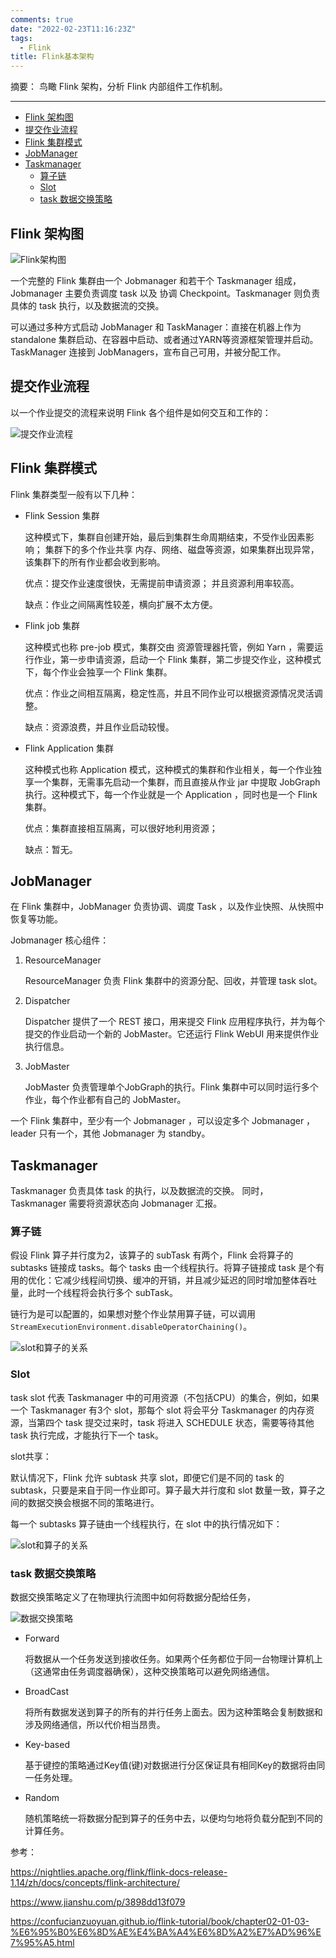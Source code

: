```yaml
---
comments: true
date: "2022-02-23T11:16:23Z"
tags: 
  - Flink
title: Flink基本架构
---
```


摘要： 鸟瞰 Flink 架构，分析 Flink 内部组件工作机制。

------

- [Flink 架构图](#flink-架构图)
- [提交作业流程](#提交作业流程)
- [Flink 集群模式](#flink-集群模式)
- [JobManager](#jobmanager)
- [Taskmanager](#taskmanager)
  - [算子链](#算子链)
  - [Slot](#slot)
  - [task 数据交换策略](#task-数据交换策略)

## Flink 架构图

![Flink架构图](/assets/img/flink-struct.svg)


一个完整的 Flink 集群由一个 Jobmanager 和若干个 Taskmanager 组成，Jobmanager 主要负责调度 task 以及 协调 Checkpoint。Taskmanager 则负责具体的 task 执行，以及数据流的交换。 

可以通过多种方式启动 JobManager 和 TaskManager：直接在机器上作为standalone 集群启动、在容器中启动、或者通过YARN等资源框架管理并启动。TaskManager 连接到 JobManagers，宣布自己可用，并被分配工作。

## 提交作业流程

以一个作业提交的流程来说明 Flink 各个组件是如何交互和工作的：

![提交作业流程](/assets/img/flink-struct-1.svg)


## Flink 集群模式

Flink 集群类型一般有以下几种：

* Flink Session 集群

    这种模式下，集群自创建开始，最后到集群生命周期结束，不受作业因素影响； 集群下的多个作业共享 内存、网络、磁盘等资源，如果集群出现异常，该集群下的所有作业都会收到影响。

    优点：提交作业速度很快，无需提前申请资源； 并且资源利用率较高。

    缺点：作业之间隔离性较差，横向扩展不太方便。


* Flink job 集群

    这种模式也称 pre-job 模式，集群交由 资源管理器托管，例如 Yarn ，需要运行作业，第一步申请资源，启动一个 Flink 集群，第二步提交作业，这种模式下，每个作业会独享一个 Flink 集群。

    优点：作业之间相互隔离，稳定性高，并且不同作业可以根据资源情况灵活调整。

    缺点：资源浪费，并且作业启动较慢。


* Flink Application 集群

    这种模式也称 Application 模式，这种模式的集群和作业相关，每一个作业独享一个集群，无需事先启动一个集群，而且直接从作业 jar 中提取 JobGraph 执行。这种模式下，每一个作业就是一个 Application ，同时也是一个 Flink 集群。

    优点：集群直接相互隔离，可以很好地利用资源；

    缺点：暂无。



## JobManager

在 Flink 集群中，JobManager 负责协调、调度 Task ，以及作业快照、从快照中恢复等功能。

Jobmanager 核心组件：

1. ResourceManager 

    ResourceManager 负责 Flink 集群中的资源分配、回收，并管理 task slot。

2. Dispatcher

    Dispatcher 提供了一个 REST 接口，用来提交 Flink 应用程序执行，并为每个提交的作业启动一个新的 JobMaster。它还运行 Flink WebUI 用来提供作业执行信息。

3. JobMaster 
    
    JobMaster 负责管理单个JobGraph的执行。Flink 集群中可以同时运行多个作业，每个作业都有自己的 JobMaster。


一个 Flink 集群中，至少有一个 Jobmanager ，可以设定多个 Jobmanager ，leader 只有一个，其他 Jobmanager 为 standby。


## Taskmanager

Taskmanager 负责具体 task 的执行，以及数据流的交换。 同时， Taskmanager 需要将资源状态向 Jobmanager 汇报。

### 算子链

假设 Flink 算子并行度为2，该算子的 subTask 有两个，Flink 会将算子的 subtasks 链接成 tasks。每个 tasks 由一个线程执行。将算子链接成 task 是个有用的优化：它减少线程间切换、缓冲的开销，并且减少延迟的同时增加整体吞吐量，此时一个线程将会执行多个 subTask。

链行为是可以配置的，如果想对整个作业禁用算子链，可以调用 `StreamExecutionEnvironment.disableOperatorChaining()`。

![slot和算子的关系](/assets/img/tasks_chains.svg)

### Slot

task slot 代表 Taskmanager 中的可用资源（不包括CPU）的集合，例如，如果一个 Taskmanager 有3个 slot，那每个 slot 将会平分 Taskmanager 的内存资源，当第四个 task 提交过来时，task 将进入 SCHEDULE 状态，需要等待其他 task 执行完成，才能执行下一个 task。

slot共享：

默认情况下，Flink 允许 subtask 共享 slot，即便它们是不同的 task 的 subtask，只要是来自于同一作业即可。算子最大并行度和 slot 数量一致，算子之间的数据交换会根据不同的策略进行。

每一个 subtasks 算子链由一个线程执行，在 slot 中的执行情况如下：

![slot和算子的关系](/assets/img/tasks_slots.svg)

### task 数据交换策略

数据交换策略定义了在物理执行流图中如何将数据分配给任务，

![数据交换策略](/assets/img/spaf_0203.png)


* Forward
  
    将数据从一个任务发送到接收任务。如果两个任务都位于同一台物理计算机上（这通常由任务调度器确保），这种交换策略可以避免网络通信。

* BroadCast

    将所有数据发送到算子的所有的并行任务上面去。因为这种策略会复制数据和涉及网络通信，所以代价相当昂贵。

* Key-based
    
    基于键控的策略通过Key值(键)对数据进行分区保证具有相同Key的数据将由同一任务处理。

* Random

    随机策略统一将数据分配到算子的任务中去，以便均匀地将负载分配到不同的计算任务。



参考：

<https://nightlies.apache.org/flink/flink-docs-release-1.14/zh/docs/concepts/flink-architecture/>

<https://www.jianshu.com/p/3898dd13f079>

<https://confucianzuoyuan.github.io/flink-tutorial/book/chapter02-01-03-%E6%95%B0%E6%8D%AE%E4%BA%A4%E6%8D%A2%E7%AD%96%E7%95%A5.html>

